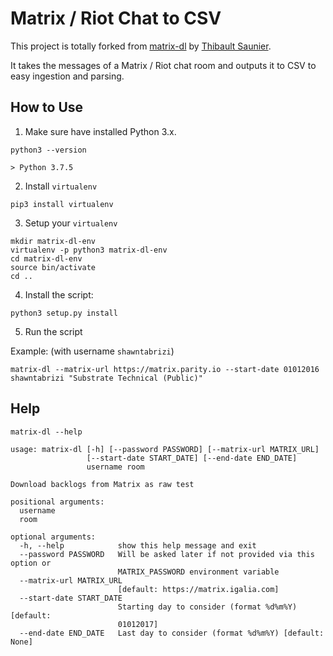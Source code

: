 # Matrix / Riot Chat to CSV

This project is totally forked from [matrix-dl](https://gitlab.gnome.org/thiblahute/matrix-dl) by [Thibault Saunier](https://gitlab.gnome.org/thiblahute).

It takes the messages of a Matrix / Riot chat room and outputs it to CSV to easy ingestion and parsing.

## How to Use

1. Make sure have installed Python 3.x.

```
python3 --version

> Python 3.7.5
```

2. Install `virtualenv`

```
pip3 install virtualenv
```

3. Setup your `virtualenv`

```
mkdir matrix-dl-env
virtualenv -p python3 matrix-dl-env
cd matrix-dl-env
source bin/activate
cd ..
```

4. Install the script:

```
python3 setup.py install
```

5. Run the script

Example: (with username `shawntabrizi`)

```
matrix-dl --matrix-url https://matrix.parity.io --start-date 01012016 shawntabrizi "Substrate Technical (Public)"
```

## Help

```
matrix-dl --help
```

```
usage: matrix-dl [-h] [--password PASSWORD] [--matrix-url MATRIX_URL]
                 [--start-date START_DATE] [--end-date END_DATE]
                 username room

Download backlogs from Matrix as raw test

positional arguments:
  username
  room

optional arguments:
  -h, --help            show this help message and exit
  --password PASSWORD   Will be asked later if not provided via this option or
                        MATRIX_PASSWORD environment variable
  --matrix-url MATRIX_URL
                        [default: https://matrix.igalia.com]
  --start-date START_DATE
                        Starting day to consider (format %d%m%Y) [default:
                        01012017]
  --end-date END_DATE   Last day to consider (format %d%m%Y) [default: None]
```
